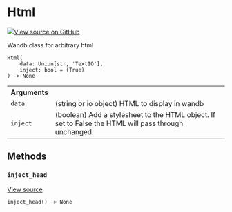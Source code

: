 # Html



[![](https://www.tensorflow.org/images/GitHub-Mark-32px.png)View source on GitHub](https://www.github.com/wandb/client/tree/94c226afc4925535e6301c9bc9b9ee36061d99d4/wandb/sdk/data_types.py#L876-L966)




Wandb class for arbitrary html

<pre><code>Html(
    data: Union[str, 'TextIO'],
    inject: bool = (True)
) -> None</code></pre>





<!-- Tabular view -->
<table>
<tr><th>Arguments</th></tr>

<tr>
<td>
<code>data</code>
</td>
<td>
(string or io object) HTML to display in wandb
</td>
</tr><tr>
<td>
<code>inject</code>
</td>
<td>
(boolean) Add a stylesheet to the HTML object.  If set
to False the HTML will pass through unchanged.
</td>
</tr>
</table>



## Methods

<h3 id="inject_head"><code>inject_head</code></h3>

<a target="_blank" href="https://www.github.com/wandb/client/tree/94c226afc4925535e6301c9bc9b9ee36061d99d4/wandb/sdk/data_types.py#L918-L933">View source</a>

<pre><code>inject_head() -> None</code></pre>






